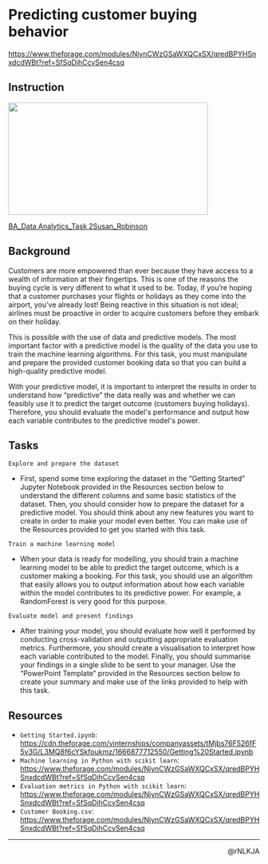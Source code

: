 # Predicting customer buying behavior

<https://www.theforage.com/modules/NjynCWzGSaWXQCxSX/qredBPYHSnxdcdWBt?ref=SfSqDihCcvSen4csq>

## Instruction

<p><a href="https://www.theforage.com?wvideo=5t38y37mz9"><img src="https://embed-ssl.wistia.com/deliveries/f13b950aec0c1cb5904c9cf6160b9027.jpg?image_play_button_size=2x&amp;image_crop_resized=960x540&amp;image_play_button=1&amp;image_play_button_color=ce2010e0" width="400" height="225" style="width: 400px; height: 225px;"></a></p><p><a href="https://www.theforage.com?wvideo=5t38y37mz9">BA_Data Analytics_Task 2Susan_Robinson</a></p>

## Background

Customers are more empowered than ever because they have access to a wealth of information at their fingertips. This is one of the reasons the buying cycle is very different to what it used to be. Today, if you’re hoping that a customer purchases your flights or holidays as they come into the airport, you’ve already lost! Being reactive in this situation is not ideal; airlines must be proactive in order to acquire customers before they embark on their holiday.

This is possible with the use of data and predictive models. The most important factor with a predictive model is the quality of the data you use to train the machine learning algorithms. For this task, you must manipulate and prepare the provided customer booking data so that you can build a high-quality predictive model.

With your predictive model, it is important to interpret the results in order to understand how “predictive” the data really was and whether we can feasibly use it to predict the target outcome (customers buying holidays). Therefore, you should evaluate the model's performance and output how each variable contributes to the predictive model's power.

## Tasks

`Explore and prepare the dataset`

- First, spend some time exploring the dataset in the “Getting Started” Jupyter Notebook provided in the Resources section below to understand the different columns and some basic statistics of the dataset. Then, you should consider how to prepare the dataset for a predictive model. You should think about any new features you want to create in order to make your model even better. You can make use of the Resources provided to get you started with this task.

`Train a machine learning model`

- When your data is ready for modelling, you should train a machine learning model to be able to predict the target outcome, which is a customer making a booking. For this task, you should use an algorithm that easily allows you to output information about how each variable within the model contributes to its predictive power. For example, a RandomForest is very good for this purpose.

`Evaluate model and present findings`

- After training your model, you should evaluate how well it performed by conducting cross-validation and outputting appropriate evaluation metrics. Furthermore, you should create a visualisation to interpret how each variable contributed to the model. Finally, you should summarise your findings in a single slide to be sent to your manager. Use the “PowerPoint Template” provided in the Resources section below to create your summary and make use of the links provided to help with this task.

## Resources

- `Getting Started.ipynb`: <https://cdn.theforage.com/vinternships/companyassets/tMjbs76F526fF5v3G/L3MQ8f6cYSkfoukmz/1666877712550/Getting%20Started.ipynb>
- `Machine learning in Python with scikit learn`: <https://www.theforage.com/modules/NjynCWzGSaWXQCxSX/qredBPYHSnxdcdWBt?ref=SfSqDihCcvSen4csq>
- `Evaluation metrics in Python with scikit learn`: <https://www.theforage.com/modules/NjynCWzGSaWXQCxSX/qredBPYHSnxdcdWBt?ref=SfSqDihCcvSen4csq>
- `Customer Booking.csv`: <https://www.theforage.com/modules/NjynCWzGSaWXQCxSX/qredBPYHSnxdcdWBt?ref=SfSqDihCcvSen4csq>

---

<p align=right>@rNLKJA</p>
